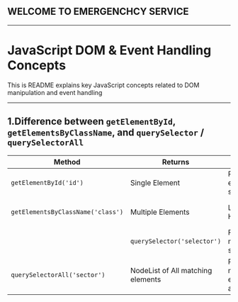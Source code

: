## WELCOME TO EMERGENCHCY SERVICE
---

# JavaScript DOM & Event Handling Concepts

This is README explains key JavaScript concepts related to DOM manipulation and event handling

---

## 1.Difference between `getElementById`, `getElementsByClassName`, and `querySelector` / `querySelectorAll`

| Method | Returns| Description | Example |
|---------|---------|---------|--------|
|`getElementById('id')`|Single Element|Returns the element with the specified Id|`document.getElementById(myId)`|
|`getElementsByClassName('class')`|Multiple Elements|Live HTMLCollection |Returns all elements with the given class.Update automatically DOM changes|`document.getElementsByClassName('myClassName')`|
||`querySelector('selector')`|First Element matching a CSS selector|Selects the first element in the DOM that matches a CSS selector.|`document.querySelectory('.class')`|
|`querySelectorAll('sector')`|NodeList of All matching elements |Return all matching elements.Dosen't auto update.|`document.querySelectorAll('.Class')`|
